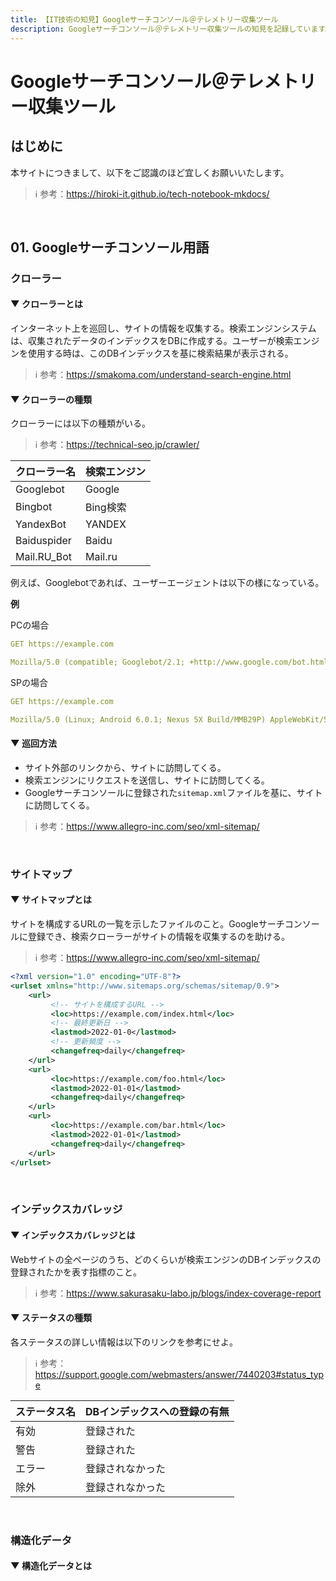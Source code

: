 ```yaml
---
title: 【IT技術の知見】Googleサーチコンソール＠テレメトリー収集ツール
description: Googleサーチコンソール＠テレメトリー収集ツールの知見を記録しています。
---
```


# Googleサーチコンソール＠テレメトリー収集ツール

## はじめに

本サイトにつきまして、以下をご認識のほど宜しくお願いいたします。

> ℹ️ 参考：https://hiroki-it.github.io/tech-notebook-mkdocs/

<br>

## 01. Googleサーチコンソール用語

### クローラー

#### ▼ クローラーとは

インターネット上を巡回し、サイトの情報を収集する。検索エンジンシステムは、収集されたデータのインデックスをDBに作成する。ユーザーが検索エンジンを使用する時は、このDBインデックスを基に検索結果が表示される。

> ℹ️ 参考：https://smakoma.com/understand-search-engine.html

#### ▼ クローラーの種類

クローラーには以下の種類がいる。

> ℹ️ 参考：https://technical-seo.jp/crawler/

| クローラー名 | 検索エンジン |
| :----------- | :----------- |
| Googlebot    | Google       |
| Bingbot      | Bing検索     |
| YandexBot    | YANDEX       |
| Baiduspider  | Baidu        |
| Mail.RU_Bot  | Mail.ru      |

例えば、Googlebotであれば、ユーザーエージェントは以下の様になっている。

**例**

PCの場合

```yaml
GET https://example.com

Mozilla/5.0 (compatible; Googlebot/2.1; +http://www.google.com/bot.html)
```

SPの場合

```yaml
GET https://example.com

Mozilla/5.0 (Linux; Android 6.0.1; Nexus 5X Build/MMB29P) AppleWebKit/537.36 (KHTML, like Gecko) Chrome/80.0.3987.92 Mobile Safari/537.36 (compatible; Googlebot/2.1; +http://www.google.com/bot.html)
```

#### ▼ 巡回方法

- サイト外部のリンクから、サイトに訪問してくる。
- 検索エンジンにリクエストを送信し、サイトに訪問してくる。
- Googleサーチコンソールに登録された```sitemap.xml```ファイルを基に、サイトに訪問してくる。

> ℹ️ 参考：https://www.allegro-inc.com/seo/xml-sitemap/

<br>

### サイトマップ

#### ▼ サイトマップとは

サイトを構成するURLの一覧を示したファイルのこと。Googleサーチコンソールに登録でき、検索クローラーがサイトの情報を収集するのを助ける。

> ℹ️ 参考：https://www.allegro-inc.com/seo/xml-sitemap/

```xml
<?xml version="1.0" encoding="UTF-8"?>
<urlset xmlns="http://www.sitemaps.org/schemas/sitemap/0.9">
    <url>
         <!-- サイトを構成するURL -->
         <loc>https://example.com/index.html</loc>
         <!-- 最終更新日 -->
         <lastmod>2022-01-0</lastmod>
         <!-- 更新頻度 -->
         <changefreq>daily</changefreq>
    </url>
    <url>
         <loc>https://example.com/foo.html</loc>
         <lastmod>2022-01-01</lastmod>
         <changefreq>daily</changefreq>
    </url>
    <url>
         <loc>https://example.com/bar.html</loc>
         <lastmod>2022-01-01</lastmod>
         <changefreq>daily</changefreq>
    </url>
</urlset>
```

<br>

### インデックスカバレッジ

#### ▼ インデックスカバレッジとは

Webサイトの全ページのうち、どのくらいが検索エンジンのDBインデックスの登録されたかを表す指標のこと。

> ℹ️ 参考：https://www.sakurasaku-labo.jp/blogs/index-coverage-report

#### ▼ ステータスの種類

各ステータスの詳しい情報は以下のリンクを参考にせよ。

> ℹ️ 参考：https://support.google.com/webmasters/answer/7440203#status_type

| ステータス名 | DBインデックスへの登録の有無 |
| ------------ | ---------------------------- |
| 有効         | 登録された                   |
| 警告         | 登録された                   |
| エラー       | 登録されなかった             |
| 除外         | 登録されなかった           |

<br>

### 構造化データ

#### ▼ 構造化データとは

<br>
